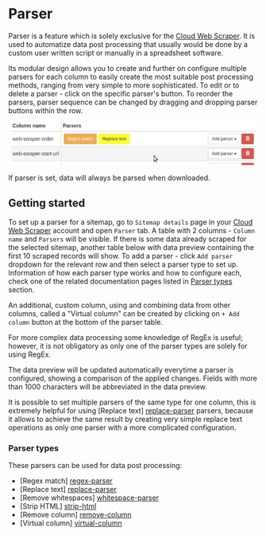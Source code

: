 # Parser

Parser is a feature which is solely exclusive for the [Cloud Web Scraper][cloud]. It is used to automatize data post processing that
usually would be done by a custom user written script or manually in a spreadsheet software. 

Its modular design allows you to create and further on configure multiple parsers for each column to easily create the most suitable post processing methods, 
ranging from very simple to more sophisticated. To edit or to delete a parser - click on the specific parser's button. 
To reorder the parsers, parser sequence can be changed by dragging and dropping parser buttons within the row.

![Fig. 1: Drag and drop to swap parsers][drag-n-drop]

If parser is set, data will always be parsed when downloaded.

 ## Getting started
 
To set up a parser for a sitemap, go to `Sitemap details` page in your [Cloud Web Scraper][cloud] account and open 
`Parser` tab. A table with 2 columns - `Column name` and `Parsers` will be visible. If there is some data already scraped for the selected sitemap, 
another table below with data preview containing the first 10 scraped records will show. To add a parser - click 
`Add parser` dropdown for the relevant row and then select a parser type to set up. Information of how each parser type works and how to configure each, check one of the related documentation pages listed in [Parser types](#parser-types) section. 

An additional, custom column, using and combining data from other columns, called a "Virtual column" can be created by clicking on `+ Add column` button at the bottom of the parser table.

For more complex data processing some knowledge of RegEx is useful; however, it is not obligatory as only one of the parser types are solely for 
using RegEx.

The data preview will be updated automatically everytime a parser is configured, showing a comparison of the applied changes. 
Fields with more than 1000 characters will be abbreviated in the data preview. 

It is possible to set multiple parsers of the same type for one column, this is extremely helpful for using [Replace text]
[replace-parser] parsers, because it allows to achieve the same result by creating very simple replace text operations as 
only one parser with a more complicated configuration.

### Parser types

These parsers can be used for data post processing:

 * [Regex match] [regex-parser]
 * [Replace text] [replace-parser]
 * [Remove whitespaces] [whitespace-parser]
 * [Strip HTML] [strip-html]
 * [Remove column] [remove-column]
 * [Virtual column] [virtual-column]

 
 [regex-parser]: Parsers/Regex%20parser.md
 [replace-parser]: Parsers/Replace%20parser.md
 [whitespace-parser]: Parsers/Remove%20whitespaces.md
 [strip-html]: Parsers/Strip%20HTML.md
 [remove-column]: Parsers/Remove%20column.md
 [virtual-column]: Parsers/Virtual%20column.md
 [drag-n-drop]: images/parsers/drag-n-drop.gif
 [cloud]: https://cloud.webscraper.io/
 
